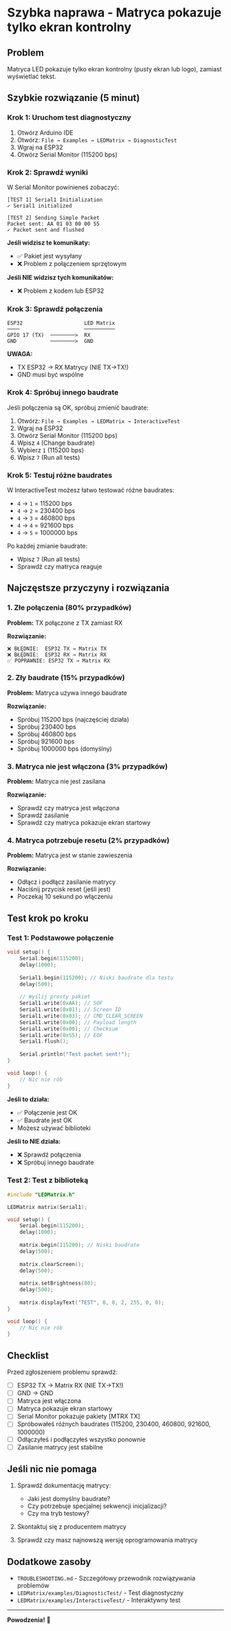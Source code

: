 # Szybka naprawa - Matryca pokazuje tylko ekran kontrolny

## Problem
Matryca LED pokazuje tylko ekran kontrolny (pusty ekran lub logo), zamiast wyświetlać tekst.

## Szybkie rozwiązanie (5 minut)

### Krok 1: Uruchom test diagnostyczny

1. Otwórz Arduino IDE
2. Otwórz: `File → Examples → LEDMatrix → DiagnosticTest`
3. Wgraj na ESP32
4. Otwórz Serial Monitor (115200 bps)

### Krok 2: Sprawdź wyniki

W Serial Monitor powinieneś zobaczyć:
```
[TEST 1] Serial1 Initialization
✓ Serial1 initialized

[TEST 2] Sending Simple Packet
Packet sent: AA 01 03 00 00 55
✓ Packet sent and flushed
```

**Jeśli widzisz te komunikaty:**
- ✅ Pakiet jest wysyłany
- ❌ Problem z połączeniem sprzętowym

**Jeśli NIE widzisz tych komunikatów:**
- ❌ Problem z kodem lub ESP32

### Krok 3: Sprawdź połączenia

```
ESP32                    LED Matrix
────                     ──────────
GPIO 17 (TX)  ────────>  RX
GND           ────────>  GND
```

**UWAGA:** 
- TX ESP32 → RX Matrycy (NIE TX→TX!)
- GND musi być wspólne

### Krok 4: Spróbuj innego baudrate

Jeśli połączenia są OK, spróbuj zmienić baudrate:

1. Otwórz: `File → Examples → LEDMatrix → InteractiveTest`
2. Wgraj na ESP32
3. Otwórz Serial Monitor (115200 bps)
4. Wpisz `4` (Change baudrate)
5. Wybierz `1` (115200 bps)
6. Wpisz `7` (Run all tests)

### Krok 5: Testuj różne baudrates

W InteractiveTest możesz łatwo testować różne baudrates:
- `4` → `1` = 115200 bps
- `4` → `2` = 230400 bps
- `4` → `3` = 460800 bps
- `4` → `4` = 921600 bps
- `4` → `5` = 1000000 bps

Po każdej zmianie baudrate:
- Wpisz `7` (Run all tests)
- Sprawdź czy matryca reaguje

## Najczęstsze przyczyny i rozwiązania

### 1. Złe połączenia (80% przypadków)

**Problem:** TX połączone z TX zamiast RX

**Rozwiązanie:**
```
❌ BŁĘDNIE:  ESP32 TX → Matrix TX
❌ BŁĘDNIE:  ESP32 RX → Matrix RX
✅ POPRAWNIE: ESP32 TX → Matrix RX
```

### 2. Zły baudrate (15% przypadków)

**Problem:** Matryca używa innego baudrate

**Rozwiązanie:**
- Spróbuj 115200 bps (najczęściej działa)
- Spróbuj 230400 bps
- Spróbuj 460800 bps
- Spróbuj 921600 bps
- Spróbuj 1000000 bps (domyślny)

### 3. Matryca nie jest włączona (3% przypadków)

**Problem:** Matryca nie jest zasilana

**Rozwiązanie:**
- Sprawdź czy matryca jest włączona
- Sprawdź zasilanie
- Sprawdź czy matryca pokazuje ekran startowy

### 4. Matryca potrzebuje resetu (2% przypadków)

**Problem:** Matryca jest w stanie zawieszenia

**Rozwiązanie:**
- Odłącz i podłącz zasilanie matrycy
- Naciśnij przycisk reset (jeśli jest)
- Poczekaj 10 sekund po włączeniu

## Test krok po kroku

### Test 1: Podstawowe połączenie

```cpp
void setup() {
    Serial.begin(115200);
    delay(1000);
    
    Serial1.begin(115200); // Niski baudrate dla testu
    delay(500);
    
    // Wyślij prosty pakiet
    Serial1.write(0xAA); // SOF
    Serial1.write(0x01); // Screen ID
    Serial1.write(0x03); // CMD_CLEAR_SCREEN
    Serial1.write(0x00); // Payload length
    Serial1.write(0x00); // Checksum
    Serial1.write(0x55); // EOF
    Serial1.flush();
    
    Serial.println("Test packet sent!");
}

void loop() {
    // Nic nie rób
}
```

**Jeśli to działa:**
- ✅ Połączenie jest OK
- ✅ Baudrate jest OK
- Możesz używać biblioteki

**Jeśli to NIE działa:**
- ❌ Sprawdź połączenia
- ❌ Spróbuj innego baudrate

### Test 2: Test z biblioteką

```cpp
#include "LEDMatrix.h"

LEDMatrix matrix(Serial1);

void setup() {
    Serial.begin(115200);
    delay(1000);
    
    matrix.begin(115200); // Niski baudrate
    delay(500);
    
    matrix.clearScreen();
    delay(500);
    
    matrix.setBrightness(80);
    delay(500);
    
    matrix.displayText("TEST", 0, 0, 2, 255, 0, 0);
}

void loop() {
    // Nic nie rób
}
```

## Checklist

Przed zgłoszeniem problemu sprawdź:

- [ ] ESP32 TX → Matrix RX (NIE TX→TX!)
- [ ] GND → GND
- [ ] Matryca jest włączona
- [ ] Matryca pokazuje ekran startowy
- [ ] Serial Monitor pokazuje pakiety [MTRX TX]
- [ ] Spróbowałeś różnych baudrates (115200, 230400, 460800, 921600, 1000000)
- [ ] Odłączyłeś i podłączyłeś wszystko ponownie
- [ ] Zasilanie matrycy jest stabilne

## Jeśli nic nie pomaga

1. Sprawdź dokumentację matrycy:
   - Jaki jest domyślny baudrate?
   - Czy potrzebuje specjalnej sekwencji inicjalizacji?
   - Czy ma tryb testowy?

2. Skontaktuj się z producentem matrycy

3. Sprawdź czy masz najnowszą wersję oprogramowania matrycy

## Dodatkowe zasoby

- `TROUBLESHOOTING.md` - Szczegółowy przewodnik rozwiązywania problemów
- `LEDMatrix/examples/DiagnosticTest/` - Test diagnostyczny
- `LEDMatrix/examples/InteractiveTest/` - Interaktywny test

---

**Powodzenia!** 🚀


